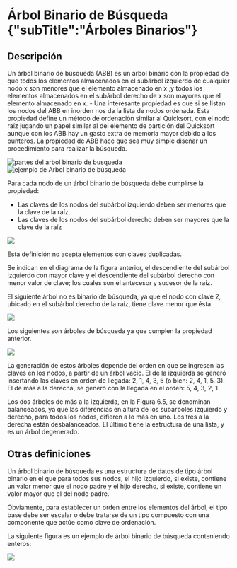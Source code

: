 # Árbol Binario de Búsqueda {"subTitle":"Árboles Binarios"}

## Descripción

Un árbol binario de búsqueda (ABB) es un árbol binario con la propiedad de que todos los elementos almacenados en el subárbol izquierdo de cualquier nodo x son menores que el elemento almacenado en x ,y todos los elementos almacenados en el subárbol derecho de x son mayores que el elemento almacenado en x. - Una interesante propiedad es que si se listan los nodos del ABB en inorden nos da la lista de nodos ordenada. Esta propiedad define un método de ordenación similar al Quicksort, con el nodo raíz jugando un papel similar al del elemento de partición del Quicksort aunque con los ABB hay un gasto extra de memoria mayor debido a los punteros. La propiedad de ABB hace que sea muy simple diseñar un procedimiento para realizar la búsqueda.

![partes del arbol binario de busqueda](/assets/images/bynary-search-tree/abb_2.jpg) ![ejemplo de Arbol binario de búsqueda](/assets/images/bynary-search-tree/abb_1.jpg)

Para cada nodo de un árbol binario de búsqueda debe cumplirse la propiedad:  

- Las claves de los nodos del subárbol izquierdo deben ser menores que la clave de la raíz.  
- Las claves de los nodos del subárbol derecho deben ser mayores que la clave de la raíz

![](/assets/images/bynary-search-tree/abb_5.jpg)

Esta definición no acepta elementos con claves duplicadas.  

Se indican en el diagrama de la figura anterior, el descendiente del subárbol izquierdo con mayor clave y el descendiente del subárbol derecho con menor valor de clave; los cuales son el antecesor y sucesor de la raíz.  
  
El siguiente árbol no es binario de búsqueda, ya que el nodo con clave 2, ubicado en el subárbol derecho de la raíz, tiene clave menor que ésta.  

![](/assets/images/bynary-search-tree/abb_6.jpg)

Los siguientes son árboles de búsqueda ya que cumplen la propiedad anterior.  

![](/assets/images/bynary-search-tree/abb_7.jpg)

La generación de estos árboles depende del orden en que se ingresen las claves en los nodos, a partir de un árbol vacío. El de la izquierda se generó insertando las claves en orden de llegada: 2, 1, 4, 3, 5 (o bien: 2, 4, 1, 5, 3). El de más a la derecha, se generó con la llegada en el orden: 5, 4, 3, 2, 1.  
  
Los dos árboles de más a la izquierda, en la Figura 6.5, se denominan balanceados, ya que las diferencias en altura de los subárboles izquierdo y derecho, para todos los nodos, difieren a lo más en uno. Los tres a la derecha están desbalanceados. El último tiene la estructura de una lista, y es un árbol degenerado.  
  
## Otras definiciones

Un árbol binario de búsqueda es una estructura de datos de tipo árbol binario en el que para todos sus nodos, el hijo izquierdo, si existe, contiene un valor menor que el nodo padre y el hijo derecho, si existe, contiene un valor mayor que el del nodo padre.  
  
Obviamente, para establecer un orden entre los elementos del árbol, el tipo base debe ser escalar o debe tratarse de un tipo compuesto con una componente que actúe como clave de ordenación.  
  
La siguiente figura es un ejemplo de árbol binario de búsqueda conteniendo enteros:

![](/assets/images/bynary-search-tree/abb_8.jpg)